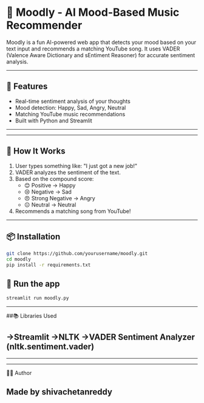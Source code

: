 # 🎵 Moodly - AI Mood-Based Music Recommender

Moodly is a fun AI-powered web app that detects your mood based on your text input and recommends a matching YouTube song. It uses VADER (Valence Aware Dictionary and sEntiment Reasoner) for accurate sentiment analysis.

---

## 🚀 Features

- Real-time sentiment analysis of your thoughts
- Mood detection: Happy, Sad, Angry, Neutral
- Matching YouTube music recommendations
- Built with Python and Streamlit

---

---

## 🧠 How It Works

1. User types something like: "I just got a new job!"
2. VADER analyzes the sentiment of the text.
3. Based on the compound score:
   - 😊 Positive → Happy
   - 😢 Negative → Sad
   - 😠 Strong Negative → Angry
   - 😐 Neutral → Neutral
4. Recommends a matching song from YouTube!

---

## 📦 Installation

```bash
git clone https://github.com/yourusername/moodly.git
cd moodly
pip install -r requirements.txt
```

## 🚀 Run the app

```bash
streamlit run moodly.py
```
---
##📚 Libraries Used

->Streamlit
->NLTK
->VADER Sentiment Analyzer (nltk.sentiment.vader)
---
---
---
🧑‍💻 Author

Made by shivachetanreddy
---
